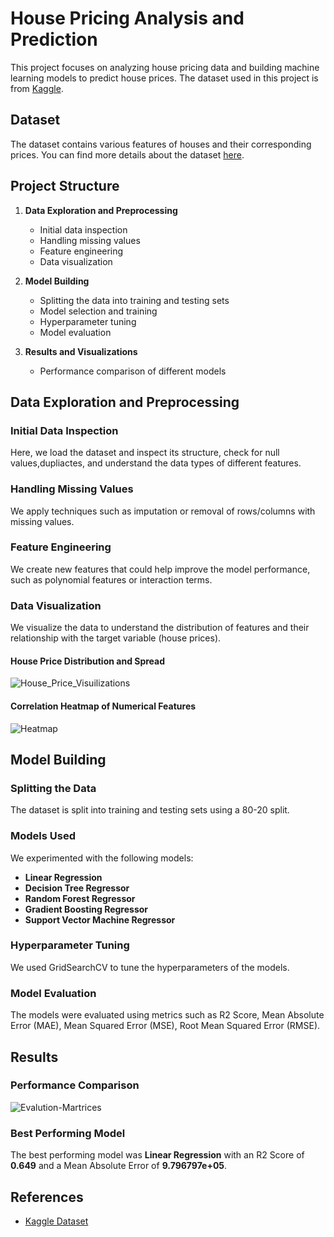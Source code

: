 # House Pricing Analysis and Prediction

This project focuses on analyzing house pricing data and building machine learning models to predict house prices. The dataset used in this project is from [Kaggle](https://www.kaggle.com/datasets/yasserh/housing-prices-dataset/data).

## Dataset

The dataset contains various features of houses and their corresponding prices. You can find more details about the dataset [here](https://www.kaggle.com/datasets/yasserh/housing-prices-dataset/data).

## Project Structure

1. **Data Exploration and Preprocessing**
    - Initial data inspection
    - Handling missing values
    - Feature engineering
    - Data visualization

2. **Model Building**
    - Splitting the data into training and testing sets
    - Model selection and training
    - Hyperparameter tuning
    - Model evaluation

3. **Results and Visualizations**
    - Performance comparison of different models
    
## Data Exploration and Preprocessing

### Initial Data Inspection

Here, we load the dataset and inspect its structure, check for null values,dupliactes, and understand the data types of different features.

### Handling Missing Values

We apply techniques such as imputation or removal of rows/columns with missing values.

### Feature Engineering

We create new features that could help improve the model performance, such as polynomial features or interaction terms.

### Data Visualization

We visualize the data to understand the distribution of features and their relationship with the target variable (house prices).

#### House Price Distribution and Spread
![House_Price_Visuilizations](https://github.com/QHaider4622/House-Price-Predicton/assets/79516393/de2ac86a-add4-4021-a9b7-9f45d0ddc90a)


#### Correlation Heatmap of Numerical Features
![Heatmap](https://github.com/QHaider4622/House-Price-Predicton/assets/79516393/534a5225-f95d-49f4-a42f-2b1db55fc6d2)

## Model Building

### Splitting the Data

The dataset is split into training and testing sets using a 80-20 split.

### Models Used

We experimented with the following models:
- **Linear Regression**
- **Decision Tree Regressor**
- **Random Forest Regressor**
- **Gradient Boosting Regressor**
- **Support Vector Machine Regressor**

### Hyperparameter Tuning

We used GridSearchCV to tune the hyperparameters of the models.

### Model Evaluation

The models were evaluated using metrics such as R2 Score, Mean Absolute Error (MAE), Mean Squared Error (MSE), Root Mean Squared Error (RMSE).

## Results 

### Performance Comparison
![Evalution-Martrices](https://github.com/QHaider4622/House-Price-Predicton/assets/79516393/9d455201-e722-42f8-b1e4-0ab5b04cf883)

### Best Performing Model

The best performing model was **Linear Regression** with an R2 Score of **0.649** and a Mean Absolute Error of **9.796797e+05**.


## References
- [Kaggle Dataset](https://www.kaggle.com/datasets/yasserh/housing-prices-dataset/data)

